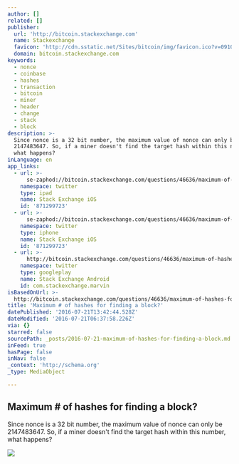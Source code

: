 ```yaml
---
author: []
related: []
publisher:
  url: 'http://bitcoin.stackexchange.com'
  name: Stackexchange
  favicon: 'http://cdn.sstatic.net/Sites/bitcoin/img/favicon.ico?v=0910168c5c65'
  domain: bitcoin.stackexchange.com
keywords:
  - nonce
  - coinbase
  - hashes
  - transaction
  - bitcoin
  - miner
  - header
  - change
  - stack
  - block
description: >-
  Since nonce is a 32 bit number, the maximum value of nonce can only be
  2147483647. So, if a miner doesn't find the target hash within this number,
  what happens?
inLanguage: en
app_links:
  - url: >-
      se-zaphod://bitcoin.stackexchange.com/questions/46636/maximum-of-hashes-for-finding-a-block
    namespace: twitter
    type: ipad
    name: Stack Exchange iOS
    id: '871299723'
  - url: >-
      se-zaphod://bitcoin.stackexchange.com/questions/46636/maximum-of-hashes-for-finding-a-block
    namespace: twitter
    type: iphone
    name: Stack Exchange iOS
    id: '871299723'
  - url: >-
      http://bitcoin.stackexchange.com/questions/46636/maximum-of-hashes-for-finding-a-block
    namespace: twitter
    type: googleplay
    name: Stack Exchange Android
    id: com.stackexchange.marvin
isBasedOnUrl: >-
  http://bitcoin.stackexchange.com/questions/46636/maximum-of-hashes-for-finding-a-block
title: 'Maximum # of hashes for finding a block?'
datePublished: '2016-07-21T13:42:44.528Z'
dateModified: '2016-07-21T06:37:58.226Z'
via: {}
starred: false
sourcePath: _posts/2016-07-21-maximum-of-hashes-for-finding-a-block.md
inFeed: true
hasPage: false
inNav: false
_context: 'http://schema.org'
_type: MediaObject

---
```

<article style=""><h1>Maximum # of hashes for finding a block?</h1><p>Since nonce is a 32 bit number, the maximum value of nonce can only be 2147483647. So, if a miner doesn't find the target hash within this number, what happens?</p><img src="http://cdn.sstatic.net/Sites/bitcoin/img/apple-touch-icon.png?v=a43e5a337e6b&amp;a" /></article>